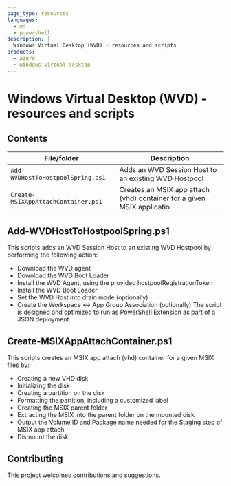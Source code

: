 ```yaml
---
page_type: resources
languages:
  - md
  - powershell
description: |
  Windows Virtual Desktop (WVD) - resources and scripts
products:
  - azure
  - windows-virtual-desktop
---
```


#  Windows Virtual Desktop (WVD) - resources and scripts


## Contents


| File/folder                         | Description                                                            |
|-------------------------------------|------------------------------------------------------------------------|
| `Add-WVDHostToHostpoolSpring.ps1`   | Adds an WVD Session Host to an existing WVD Hostpool                   |
| `Create-MSIXAppAttachContainer.ps1` | Creates an MSIX app attach (vhd) container for a given MSIX applicatio |


## Add-WVDHostToHostpoolSpring.ps1
This scripts adds an WVD Session Host to an existing WVD Hostpool by performing the following action:
 - Download the WVD agent
 - Download the WVD Boot Loader
 - Install the WVD Agent, using the provided hostpoolRegistrationToken
 - Install the WVD Boot Loader
 - Set the WVD Host into drain mode (optionally)
 - Create the Workspace <-> App Group Association (optionally)
The script is designed and optimized to run as PowerShell Extension as part of a JSON deployment.

## Create-MSIXAppAttachContainer.ps1
This scripts creates an MSIX app attach (vhd) container for a given MSIX files by:
 - Creating a new VHD disk
 - Initializing the disk
 - Creating a partition on the disk
 - Formatting the partition, including a customized label
 - Creating the MSIX parent folder
 - Extracting the MSIX into the parent folder on the mounted disk
 - Output the Volume ID and Package name needed for the Staging step of MSIX app attach
 - Dismount the disk

## Contributing

This project welcomes contributions and suggestions.

